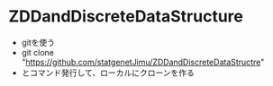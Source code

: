 # ZDDandDiscreteDataStructure 

* gitを使う
 * git clone "https://github.com/statgenetJimu/ZDDandDiscreteDataStructre"
* とコマンド発行して、ローカルにクローンを作る
